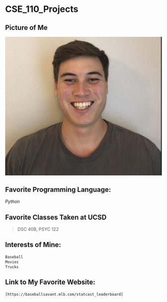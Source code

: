 # CSE_110_Projects

## Picture of Me
![picture.png](https://github.com/jerryWaldorfIII/CSE_110_Projects/blob/main/picture.png)

## Favorite Programming Language:
*Python*

## Favorite Classes Taken at UCSD
> DSC 40B, PSYC 122

## Interests of Mine:
```
Baseball
Movies
Trucks
```

## Link to My Favorite Website:
```
[https://baseballsavant.mlb.com/statcast_leaderboard]
```
